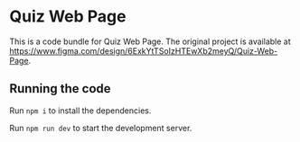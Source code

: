 
  # Quiz Web Page

  This is a code bundle for Quiz Web Page. The original project is available at https://www.figma.com/design/6ExkYtTSoIzHTEwXb2meyQ/Quiz-Web-Page.

  ## Running the code

  Run `npm i` to install the dependencies.

  Run `npm run dev` to start the development server.
  